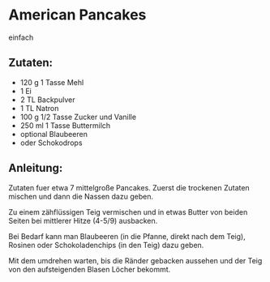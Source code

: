 American Pancakes
===
einfach

Zutaten:
---
- 120 g 1 Tasse Mehl
-  1 Ei
- 2 TL Backpulver
- 1 TL Natron
- 100 g 1/2 Tasse Zucker und Vanille
- 250 ml 1 Tasse Buttermilch
-   optional Blaubeeren
-   oder Schokodrops

Anleitung:
---
Zutaten fuer etwa 7 mittelgroße Pancakes. Zuerst die trockenen Zutaten mischen und dann die Nassen dazu geben.

Zu einem zähflüssigen Teig vermischen und in etwas Butter von beiden Seiten bei mittlerer Hitze (4-5/9) ausbacken.

Bei Bedarf kann man Blaubeeren (in die Pfanne, direkt nach dem Teig), Rosinen oder Schokoladenchips (in den Teig) dazu geben.

Mit dem umdrehen warten, bis die Ränder gebacken aussehen und der Teig von den aufsteigenden Blasen Löcher bekommt.
